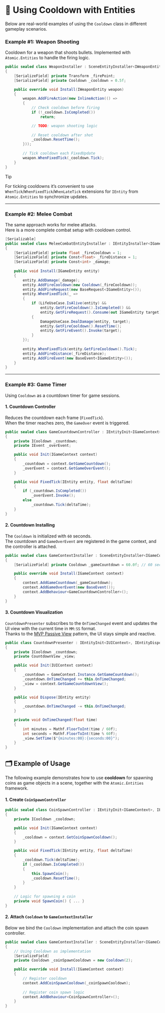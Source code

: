 # 📌 Using Cooldown with Entities

Below are real-world examples of using the `Cooldown` class in different gameplay scenarios.

### Example #1: Weapon Shooting

Cooldown for a weapon that shoots bullets. Implemented with `Atomic.Entities` to handle the firing logic.

```csharp
public sealed class WeaponInstaller : SceneEntityInstaller<IWeaponEntity>
{
    [SerializeField] private Transform _firePoint;
    [SerializeField] private Cooldown _cooldown = 0.5f;

    public override void Install(IWeaponEntity weapon)
    {
        weapon.AddFireAction(new InlineAction(() =>
        {
            // Check cooldown before firing
            if (!_cooldown.IsCompleted())
                return;

            // TODO: weapon shooting logic
            
            // Reset cooldown after shot
            _cooldown.ResetTime();
        }));
        
        // Tick cooldown each FixedUpdate
        weapon.WhenFixedTick(_cooldown.Tick);
    }
}
```

> [!TIP]  
> For ticking cooldowns it’s convenient to use `WhenTick`/`WhenFixedTick`/`WhenLateTick` extensions for `IEntity` from
`Atomic.Entities` to synchronize updates.

---

### Example #2: Melee Combat

The same approach works for melee attacks.  
Here is a more complete combat setup with cooldown control.

```csharp
[Serializable]
public sealed class MeleeCombatEntityInstaller : IEntityInstaller<IGameEntity>
{
    [SerializeField] private float _fireCooldown = 1;
    [SerializeField] private Const<float> _fireDistance = 1;
    [SerializeField] private Const<int> _damage;
    
    public void Install(IGameEntity entity)
    {
        entity.AddDamage(_damage);
        entity.AddFireCooldown(new Cooldown(_fireCooldown));
        entity.AddFireRequest(new BaseRequest<IGameEntity>());
        entity.WhenFixedTick(_ =>
        {
            if (LifeUseCase.IsAlive(entity) &&
                entity.GetFireCooldown().IsCompleted() &&
                entity.GetFireRequest().Consume(out IGameEntity target))
            {
                DamageUseCase.DealDamage(entity, target);
                entity.GetFireCooldown().ResetTime();
                entity.GetFireEvent().Invoke(target);
            }
        });
        
        entity.WhenFixedTick(entity.GetFireCooldown().Tick);
        entity.AddFireDistance(_fireDistance);
        entity.AddFireEvent(new BaseEvent<IGameEntity>());
    }
}
```

---

### Example #3: Game Timer

Using `Cooldown` as a countdown timer for game sessions.

#### 1. Countdown Controller

Reduces the countdown each frame (`FixedTick`).  
When the timer reaches zero, the `GameOver` event is triggered.

```csharp
public sealed class GameCountdownController : IEntityInit<IGameContext>, IEntityFixedTick
{
    private ICooldown _countdown;
    private IEvent _overEvent;

    public void Init(IGameContext context)
    {
        _countdown = context.GetGameCountdown();
        _overEvent = context.GetGameOverEvent();
    }

    public void FixedTick(IEntity entity, float deltaTime)
    {
        if (_countdown.IsCompleted())
            _overEvent.Invoke();
        else
            _countdown.Tick(deltaTime);
    }
}
```

#### 2. Countdown Installing

The `Cooldown` is initialized with `60` seconds.  
The countdown and `GameOverEvent` are registered in the game context, and the controller is attached.

```csharp
public sealed class GameContextInstaller : SceneEntityInstaller<IGameContext>
{
    [SerializeField] private Cooldown _gameCountdown = 60.0f; // 60 seconds game session

    public override void Install(IGameContext context)
    {
        context.AddGameCountdown(_gameCountdown);
        context.AddGameOverEvent(new BaseEvent());
        context.AddBehaviour<GameCountdownController>();
    }
}
```

#### 3. Countdown Visualization

`CountdownPresenter` subscribes to the `OnTimeChanged` event and updates the UI view with the current time in `MM:SS`
format.  
Thanks to the [MVP Passive View](https://martinfowler.com/eaaDev/PassiveScreen.html) pattern, the UI stays simple and
reactive.

```csharp
public class CountdownPresenter : IEntityInit<IUIContext>, IEntityDispose
{
    private ICooldown _countdown;
    private CountdownView _view;

    public void Init(IUIContext context)
    {
        _countdown = GameContext.Instance.GetGameCountdown();
        _countdown.OnTimeChanged += this.OnTimeChanged;
        _view = context.GetGameCountdownView();
    }

    public void Dispose(IEntity entity)
    {
        _countdown.OnTimeChanged -= this.OnTimeChanged;
    }

    private void OnTimeChanged(float time)
    {
        int minutes = Mathf.FloorToInt(time / 60f);
        int seconds = Mathf.FloorToInt(time % 60f);
        _view.SetTime($"{minutes:00}:{seconds:00}");
    }
}
```


## 🗂 Example of Usage

The following example demonstrates how to use **cooldown** for spawning coins as game objects in a scene, together with
the `Atomic.Entities` framework.


#### 1. Create `CoinSpawnController`

```csharp
public sealed class CoinSpawnController : IEntityInit<IGameContext>, IEntityFixedTick
{
    private ICooldown _cooldown;

    public void Init(IGameContext context)
    {
        _cooldown = context.GetCoinSpawnCooldown();
    }

    public void FixedTick(IEntity entity, float deltaTime)
    {
        _cooldown.Tick(deltaTime);
        if (_cooldown.IsCompleted())
        {
            this.SpawnCoin();
            _cooldown.ResetTime();
        }
    }
    
    // Logic for spawning a coin
    private void SpawnCoin() { ... }
}
```

#### 2. Attach `Cooldown` to `GameContextInstaller`

Below we bind the `Cooldown` implementation and attach the coin spawn controller.

```csharp
public sealed class GameContextInstaller : SceneEntityInstaller<IGameContext>
{
    // Using Cooldown as implementation
    [SerializeField] 
    private Cooldown _coinSpawnCooldown = new Cooldown(2);

    public override void Install(IGameContext context)
    {
        // Register cooldown
        context.AddCoinSpawnCooldown(_coinSpawnCooldown);
        
        // Register coin spawn logic
        context.AddBehaviour<CoinSpawnController>();
    }
}
```